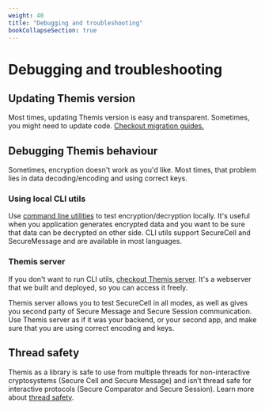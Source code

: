 ```yaml
---
weight: 40
title: "Debugging and troubleshooting"
bookCollapseSection: true
---
```



# Debugging and troubleshooting

## Updating Themis version

Most times, updating Themis version is easy and transparent. Sometimes, you might need to update code. [Checkout migration guides.](/docs/themis/debugging/migration-guides/)


## Debugging Themis behaviour

Sometimes, encryption doesn't work as you'd like. Most times, that problem lies in data decoding/encoding and using correct keys.


### Using local CLI utils

Use [command line utilities](/docs/themis/debugging/cli-utilities/#python-console-utils) to test encryption/decryption locally. It's useful when you application generates encrypted data and you want to be sure that data can be decrypted on other side. CLI utils support SecureCell and SecureMessage and are available in most languages.


### Themis server

If you don't want to run CLI utils, [checkout Themis server](/docs/themis/debugging/themis-server/). It's a webserver that we built and deployed, so you can access it freely.

Themis server allows you to test SecureCell in all modes, as well as gives you second party of Secure Message and Secure Session communication. Use Themis server as if it was your backend, or your second app, and make sure that you are using correct encoding and keys.


## Thread safety

Themis as a library is safe to use from multiple threads for non-interactive cryptosystems (Secure Cell and Secure Message) and isn’t thread safe for interactive protocols (Secure Comparator and Secure Session). Learn more about [thread safety](/docs/themis/debugging/thread-safety/).